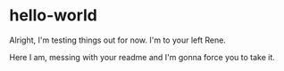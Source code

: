 hello-world
===========
Alright, I'm testing things out for now. I'm to your left Rene.

Here I am, messing with your readme and I'm gonna force you to take it. 
